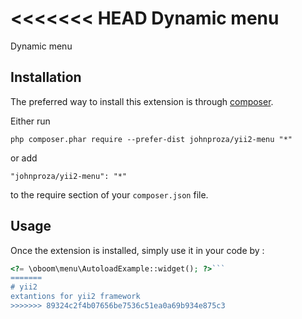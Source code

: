 <<<<<<< HEAD
Dynamic menu
============
Dynamic menu

Installation
------------

The preferred way to install this extension is through [composer](http://getcomposer.org/download/).

Either run

```
php composer.phar require --prefer-dist johnproza/yii2-menu "*"
```

or add

```
"johnproza/yii2-menu": "*"
```

to the require section of your `composer.json` file.


Usage
-----

Once the extension is installed, simply use it in your code by  :

```php
<?= \oboom\menu\AutoloadExample::widget(); ?>```
=======
# yii2
extantions for yii2 framework
>>>>>>> 89324c2f4b07656be7536c51ea0a69b934e875c3
